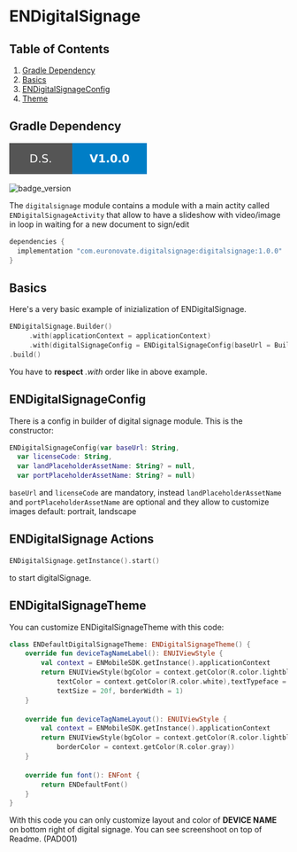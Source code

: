 # ENDigitalSignage

## Table of Contents

1. [Gradle Dependency](#gradle-dependency)
2. [Basics](#basics)
3. [ENDigitalSignageConfig](#digitalsignageConfig)
4. [Theme](#theme)

## Gradle Dependency

![badge_version](badge_version.svg)

![badge_version](slideshow.png)

The `digitalsignage` module contains a module with a main actity called `ENDigitalSignageActivity` that allow to have a slideshow with video/image in loop in waiting for a new document to sign/edit

```gradle
dependencies {
  implementation "com.euronovate.digitalsignage:digitalsignage:1.0.0"
}
```
## Basics

Here's a very basic example of inizialization of ENDigitalSignage.

```kotlin
ENDigitalSignage.Builder()
     .with(applicationContext = applicationContext)
     .with(digitalSignageConfig = ENDigitalSignageConfig(baseUrl = BuildConfig.ENDIGITALSIGNAGE_SERVER_URL, licenseCode = BuildConfig.ENDIGITALSIGNAGE_LICENSE_KEY, landPlaceholderAssetName = "landscape_placeholder.png", portPlaceholderAssetName = "portrait_placeholder.png"))
.build()
```
You have to **respect** *.with* order like in above example.

## ENDigitalSignageConfig

There is a config in builder of digital signage module.
This is the constructor:

```kotlin
ENDigitalSignageConfig(var baseUrl: String,
  var licenseCode: String,
  var landPlaceholderAssetName: String? = null,
  var portPlaceholderAssetName: String? = null)
```
`baseUrl` and `licenseCode` are mandatory, instead `landPlaceholderAssetName` and `portPlaceholderAssetName` are optional and they allow to customize images default: portrait, landscape 

## ENDigitalSignage Actions

```kotlin
ENDigitalSignage.getInstance().start()
```
to start digitalSignage. 

## ENDigitalSignageTheme

You can customize ENDigitalSignageTheme with this code:

```kotlin
class ENDefaultDigitalSignageTheme: ENDigitalSignageTheme() {
    override fun deviceTagNameLabel(): ENUIViewStyle {
        val context = ENMobileSDK.getInstance().applicationContext
        return ENUIViewStyle(bgColor = context.getColor(R.color.lightblue),
            textColor = context.getColor(R.color.white),textTypeface = font().light(),
            textSize = 20f, borderWidth = 1)
    }

    override fun deviceTagNameLayout(): ENUIViewStyle {
        val context = ENMobileSDK.getInstance().applicationContext
        return ENUIViewStyle(bgColor = context.getColor(R.color.lightblue),
            borderColor = context.getColor(R.color.gray))
    }

    override fun font(): ENFont {
        return ENDefaultFont()
    }
}
```
With this code you can only customize layout and color of **DEVICE NAME** on bottom right of digital signage. You can see screenshoot on top of Readme. (PAD001)
